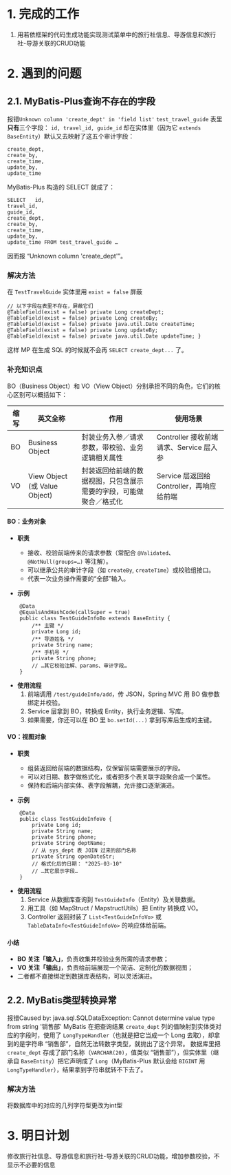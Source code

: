 # 1. 完成的工作
1. 用若依框架的代码生成功能实现测试菜单中的旅行社信息、导游信息和旅行社-导游关联的CRUD功能

# 2. 遇到的问题
## 2.1. MyBatis-Plus查询不存在的字段

报错`Unknown column 'create_dept' in 'field list'`
`test_travel_guide` 表里**只有**三个字段：
`id, travel_id, guide_id`
却在实体里（因为它 `extends BaseEntity`）默认又去映射了这五个审计字段：
```
create_dept, 
create_by, 
create_time, 
update_by, 
update_time
```
MyBatis-Plus 构造的 SELECT 就成了：
```
SELECT   id, 
travel_id, 
guide_id,   
create_dept, 
create_by, 
create_time,   
update_by, 
update_time FROM test_travel_guide …
```
因而报 “Unknown column 'create_dept'”。
### 解决方法

在 `TestTravelGuide` 实体里用 `exist = false` 屏蔽
```
// 以下字段在表里不存在，屏蔽它们     
@TableField(exist = false) private Long createDept;     
@TableField(exist = false) private Long createBy;     
@TableField(exist = false) private java.util.Date createTime;     @TableField(exist = false) private Long updateBy;     
@TableField(exist = false) private java.util.Date updateTime; }
```
这样 MP 在生成 SQL 的时候就不会再 `SELECT create_dept...` 了。

### 补充知识点

BO（Business Object）和 VO（View Object）分别承担不同的角色，它们的核心区别可以概括如下：

|缩写|英文全称|作用|使用场景|
|---|---|---|---|
|BO|Business Object|封装业务入参／请求参数，带校验、业务逻辑相关属性|Controller 接收前端请求、Service 层入参|
|VO|View Object (或 Value Object)|封装返回给前端的数据视图，只包含展示需要的字段，可能做聚合／格式化|Service 层返回给 Controller，再响应给前端|

#### BO：业务对象

- **职责**
    - 接收、校验前端传来的请求参数（常配合 `@Validated`、`@NotNull(groups=…)` 等注解）。
    - 可以继承公共的审计字段（如 `createBy`, `createTime`）或校验组接口。
    - 代表一次业务操作需要的“全部”输入。
        
- **示例**
```
    @Data 
    @EqualsAndHashCode(callSuper = true) 
    public class TestGuideInfoBo extends BaseEntity {     
	    /** 主键 */     
	    private Long id;     
	    /** 导游姓名 */     
	    private String name;     
	    /** 手机号 */     
	    private String phone;     
	    // …其它校验注解、params、审计字段… 
    }
```
    
- **使用流程**
    1. 前端调用 `/test/guideInfo/add`，传 JSON，Spring MVC 用 BO 做参数绑定并校验。
    2. Service 层拿到 BO，转换成 Entity，执行业务逻辑、写库。
    3. 如果需要，你还可以在 BO 里 `bo.setId(...)` 拿到写库后生成的主键。

#### VO：视图对象

- **职责**
    - 组装返回给前端的数据结构，仅保留前端需要展示的字段。
    - 可以对日期、数字做格式化，或者把多个表关联字段聚合成一个属性。
    - 保持和后端内部实体、表字段解耦，允许接口逐渐演进。
    
- **示例**
```
    @Data 
    public class TestGuideInfoVo {     
	    private Long id;     
		private String name;     
		private String phone;     
		private String deptName;    
		// 从 sys_dept 表 JOIN 过来的部门名称     
		private String openDateStr; 
		// 格式化后的日期： "2025-03-10"     
		// …其它展示字段… 
	}
```

- **使用流程**
    1. Service 从数据库查询到 `TestGuideInfo`（Entity）及关联数据。
    2. 用工具（如 MapStruct / MapstructUtils）把 Entity 转换成 VO。
    3. Controller 返回封装了 `List<TestGuideInfoVo>` 或 `TableDataInfo<TestGuideInfoVo>` 的响应体给前端。
#### 小结

- **BO 关注「输入」**，负责收集并校验业务所需的请求参数；
- **VO 关注「输出」**，负责给前端展现一个简洁、定制化的数据视图；
- 二者都不直接绑定到数据库表结构，可以灵活演进。

## 2.2. MyBatis类型转换异常

报错Caused by: java.sql.SQLDataException: Cannot determine value type from string '销售部'
MyBatis 在把查询结果 `create_dept` 列的值映射到实体类对应的字段时，使用了 `LongTypeHandler`（也就是把它当成一个 Long 去取），却拿到的是字符串 “销售部”，自然无法转数字类型，就抛出了这个异常。
数据库里把 `create_dept` 存成了部门名称（`VARCHAR(20)`，值类似 “销售部”），但实体里（继承自 `BaseEntity`）把它声明成了 `Long`（MyBatis-Plus 默认会给 `BIGINT` 用 `LongTypeHandler`），结果拿到字符串就转不下去了。

### 解决方法

将数据库中的对应的几列字符型更改为int型

# 3. 明日计划

修改旅行社信息、导游信息和旅行社-导游关联的CRUD功能，增加参数校验，不显示不必要的信息